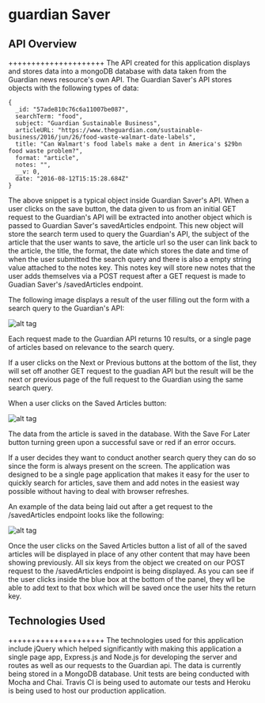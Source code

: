 # guardian Saver

## API Overview
+++++++++++++++++++++
The API created for this application displays and stores data into a mongoDB database with data taken from the Guardian news resource's own API.
The Guardian Saver's API stores objects with the following types of data: 
```
{
  _id: "57ade810c76c6a11007be087",
  searchTerm: "food",
  subject: "Guardian Sustainable Business",
  articleURL: "https://www.theguardian.com/sustainable-business/2016/jun/26/food-waste-walmart-date-labels",
  title: "Can Walmart's food labels make a dent in America's $29bn  food waste problem?",
  format: "article",
  notes: "",
  __v: 0,
  date: "2016-08-12T15:15:28.684Z"
}
```
The above snippet is a typical object inside Guardian Saver's API. When a user clicks on the save button, the data given to us from an initial GET request
to the Guardian's API will be extracted into another object which is passed to Guardian Saver's savedArticles endpoint. This new object will store the search term used to query the Guardian's API, 
the subject of the article that the user wants to save, the article url so the user can link back to the article, the title, 
the format, the date which stores the date and time of when the user submitted the search query and there is also a empty string value attached to the notes key. 
This notes key will store new notes that the user adds themselves via a POST request after a GET request is made to Guadian Saver's /savedArticles endpoint.

The following image displays a result of the user filling out the form with a search query to the Guardian's API:

![alt tag](http://i1167.photobucket.com/albums/q625/Kevin_Kindorf/Screen%20Shot%202016-08-12%20at%208.29.04%20PM_zpsnxwysfuc.png)

Each request made to the Guardian API returns 10 results, or a single page of articles based on relevance to the search query. 

If a user clicks on the Next or Previous buttons at the bottom of the list, they will set off another GET request to the guadian API but the
result will be the next or previous page of the full request to the Guardian using the same search query. 

When a user clicks on the Saved Articles button:

![alt tag](http://i1167.photobucket.com/albums/q625/Kevin_Kindorf/Screen%20Shot%202016-08-12%20at%208.35.47%20PM_zpsai62f6aw.png)

The data from the article is saved in the database. With the Save For Later button turning green upon a successful save or red if an error occurs.

If a user decides they want to conduct another search query they can do so since the form is always present on the screen. The application was
designed to be a single page application that makes it easy for the user to quickly search for articles, save them and add notes 
in the easiest way possible without having to deal with browser refreshes. 

An example of the data being laid out after a get request to the /savedArticles endpoint looks like the following:

![alt tag](http://i1167.photobucket.com/albums/q625/Kevin_Kindorf/Screen%20Shot%202016-08-12%20at%208.47.12%20PM_zpst5d956yt.png)

Once the user clicks on the Saved Articles button a list of all of the saved articles will be displayed in place of any other content that may
have been showing previously. All six keys from the object we created on our POST request to the /savedArticles endpoint is being displayed.
As you can see if the user clicks inside the blue box at the bottom of the panel, they wll be able to add text to that box which will be 
saved once the user hits the return key. 

## Technologies Used
+++++++++++++++++++++
The technologies used for this application include jQuery which helped significantly with making this application a single page app, Express.js and Node.js
for developing the server and routes as well as our requests to the Guardian api. The data is currently being stored in a MongoDB database. 
Unit tests are being conducted with Mocha and Chai. Travis CI is being used to automate our tests and Heroku is being used to host our production application.




